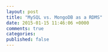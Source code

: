 ```yaml
---
layout: post
title: "MySQL vs. MongoDB as a RDMS"
date: 2015-01-15 11:46:06 +0000
comments: true
categories: 
published: false
---
```

